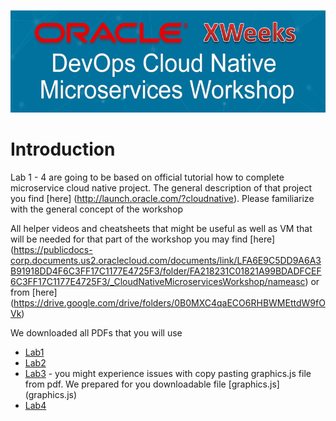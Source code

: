![](../common/images/header.png)

# Introduction #

Lab 1 - 4 are going to be based on official tutorial how to complete microservice cloud native project. 
The general description of that project you find [here] (http://launch.oracle.com/?cloudnative). Please familiarize with the general concept of the workshop

All helper videos and cheatsheets that might be useful as well as VM that will be needed for that part of the workshop you may find [here] (https://publicdocs-corp.documents.us2.oraclecloud.com/documents/link/LFA6E9C5DD9A6A3B91918DD4F6C3FF17C1177E4725F3/folder/FA218231C01821A99BDADFCEF6C3FF17C1177E4725F3/_CloudNativeMicroservicesWorkshop/nameasc) or from [here] (https://drive.google.com/drive/folders/0B0MXC4qaECO6RHBWMEttdW9fOVk)

We downloaded all PDFs that you will use

+ [Lab1](CloudWorkshop_CloudNative_100_v1.3.pdf)
+ [Lab2](CloudWorkshop_CloudNative_200_v1.4.pdf)
+ [Lab3](CloudWorkshop_CloudNative_300_v1.4.pdf) - you might experience issues with copy pasting graphics.js file from pdf. We prepared for you downloadable file [graphics.js] (graphics.js)
+ [Lab4](CloudWorkshop_CloudNative_400_v1.3.pdf) 

